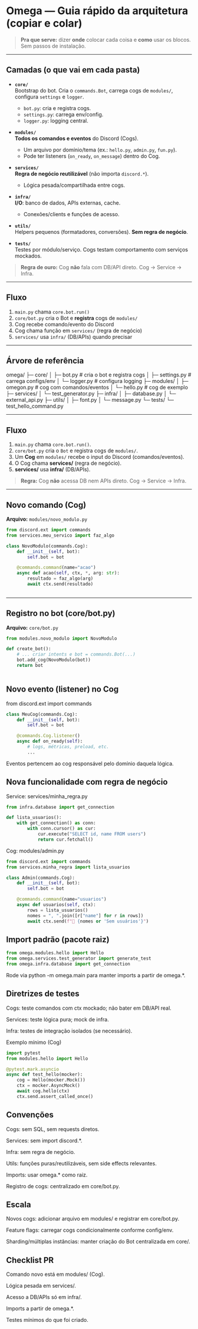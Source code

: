 # Omega — Guia rápido da arquitetura (copiar e colar)

> **Pra que serve:** dizer **onde** colocar cada coisa e **como** usar os blocos.  
> Sem passos de instalação.

---

## Camadas (o que vai em cada pasta)

- **`core/`**  
  Bootstrap do bot. Cria o `commands.Bot`, carrega cogs de `modules/`, configura `settings` e `logger`.
  - `bot.py`: cria e registra cogs.
  - `settings.py`: carrega env/config.
  - `logger.py`: logging central.

- **`modules/`**  
  **Todos os comandos e eventos** do Discord (Cogs).
  - Um arquivo por domínio/tema (ex.: `hello.py`, `admin.py`, `fun.py`).
  - Pode ter listeners (`on_ready`, `on_message`) dentro do Cog.

- **`services/`**  
  **Regra de negócio reutilizável** (não importa `discord.*`).  
  - Lógica pesada/compartilhada entre cogs.

- **`infra/`**  
  **I/O**: banco de dados, APIs externas, cache.  
  - Conexões/clients e funções de acesso.

- **`utils/`**  
  Helpers pequenos (formatadores, conversões). **Sem regra de negócio**.

- **`tests/`**  
  Testes por módulo/serviço. Cogs testam comportamento com serviços mockados.

> **Regra de ouro:** Cog **não** fala com DB/API direto. Cog → Service → Infra.

---

## Fluxo

1) `main.py` chama `core.bot.run()`  
2) `core/bot.py` cria o Bot e **registra** cogs de `modules/`  
3) Cog recebe comando/evento do Discord  
4) Cog chama função em `services/` (regra de negócio)  
5) `services/` usa `infra/` (DB/APIs) quando precisar

---

## Árvore de referência

omega/
├─ core/
│  ├─ bot.py           # cria o bot e registra cogs
│  ├─ settings.py      # carrega configs/env
│  └─ logger.py        # configura logging
├─ modules/
│  ├─ omegon.py        # cog com comandos/eventos
│  └─ hello.py         # cog de exemplo
├─ services/
│  └─ test_generator.py
├─ infra/
│  ├─ database.py
│  └─ external_api.py
├─ utils/
│  ├─ font.py
│  └─ message.py
└─ tests/
   └─ test_hello_command.py



---

## Fluxo

1. `main.py` chama `core.bot.run()`.
2. `core/bot.py` cria o `Bot` e registra cogs de `modules/`.
3. Um **Cog** em `modules/` recebe o input do Discord (comandos/eventos).
4. O Cog chama **services/** (regra de negócio).
5. **services/** usa **infra/** (DB/APIs).

> **Regra:** Cog **não** acessa DB nem APIs direto. Cog → Service → Infra.

---

## Novo comando (Cog)

**Arquivo:** `modules/novo_modulo.py`
```py
from discord.ext import commands
from services.meu_servico import faz_algo

class NovoModulo(commands.Cog):
    def __init__(self, bot):
        self.bot = bot

    @commands.command(name="acao")
    async def acao(self, ctx, *, arg: str):
        resultado = faz_algo(arg)
        await ctx.send(resultado)
        
```

---

## Registro no bot (core/bot.py)

**Arquivo:** `core/bot.py`
```py
from modules.novo_modulo import NovoModulo

def create_bot():
    # ... criar intents e bot = commands.Bot(...)
    bot.add_cog(NovoModulo(bot))
    return bot
    
```

## Novo evento (listener) no Cog


from discord.ext import commands
```py
class MeuCog(commands.Cog):
    def __init__(self, bot):
        self.bot = bot

    @commands.Cog.listener()
    async def on_ready(self):
        # logs, métricas, preload, etc.
        ...
```

Eventos pertencem ao cog responsável pelo domínio daquela lógica.

## Nova funcionalidade com regra de negócio

Service: services/minha_regra.py

```py
from infra.database import get_connection

def lista_usuarios():
    with get_connection() as conn:
        with conn.cursor() as cur:
            cur.execute("SELECT id, name FROM users")
            return cur.fetchall()

```

Cog: modules/admin.py

```py
from discord.ext import commands
from services.minha_regra import lista_usuarios

class Admin(commands.Cog):
    def __init__(self, bot):
        self.bot = bot

    @commands.command(name="usuarios")
    async def usuarios(self, ctx):
        rows = lista_usuarios()
        nomes = ", ".join([r["name"] for r in rows])
        await ctx.send(f"👥 {nomes or 'Sem usuários'}")
```

## Import padrão (pacote raiz)

```py
from omega.modules.hello import Hello
from omega.services.test_generator import generate_test
from omega.infra.database import get_connection
```

Rode via python -m omega.main para manter imports a partir de omega.*.

## Diretrizes de testes

Cogs: teste comandos com ctx mockado; não bater em DB/API real.

Services: teste lógica pura; mock de infra.

Infra: testes de integração isolados (se necessário).

Exemplo mínimo (Cog)

```py
import pytest
from modules.hello import Hello

@pytest.mark.asyncio
async def test_hello(mocker):
    cog = Hello(mocker.Mock())
    ctx = mocker.AsyncMock()
    await cog.hello(ctx)
    ctx.send.assert_called_once()
```

## Convenções

Cogs: sem SQL, sem requests diretos.

Services: sem import discord.*.

Infra: sem regra de negócio.

Utils: funções puras/reutilizáveis, sem side effects relevantes.

Imports: usar omega.* como raiz.

Registro de cogs: centralizado em core/bot.py.

## Escala

Novos cogs: adicionar arquivo em modules/ e registrar em core/bot.py.

Feature flags: carregar cogs condicionalmente conforme config/env.

Sharding/múltiplas instâncias: manter criação do Bot centralizada em core/.

## Checklist PR

 Comando novo está em modules/ (Cog).

 Lógica pesada em services/.

 Acesso a DB/APIs só em infra/.

 Imports a partir de omega.*.

 Testes mínimos do que foi criado.